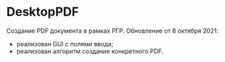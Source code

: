 # DesktopPDF

Создание PDF документа в рамках РГР.
Обновление от 8 октября 2021:
- реализован GUI с полями ввода;
- реализован алгоритм создание конкретного PDF.
